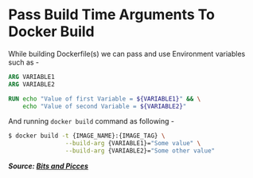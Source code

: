 # Pass Build Time Arguments To Docker Build

While building Dockerfile(s) we can pass and use Environment variables such as -

```dockerfile
ARG VARIABLE1
ARG VARIABLE2

RUN echo "Value of first Variable = ${VARIABLE1}" && \
    echo "Value of second Variable = ${VARIABLE2}"
```

And running `docker build` command as following -

```bash
$ docker build -t {IMAGE_NAME}:{IMAGE_TAG} \
                --build-arg {VARIABLE1}="Some value" \
                --build-arg {VARIABLE2}="Some other value"
```

**_Source: [Bits and Picces](https://blog.bitsrc.io/how-to-pass-environment-info-during-docker-builds-1f7c5566dd0e)_**
